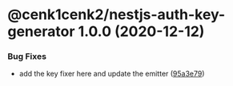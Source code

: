# @cenk1cenk2/nestjs-auth-key-generator 1.0.0 (2020-12-12)


### Bug Fixes

* add the key fixer here and update the emitter ([95a3e79](https://github.com/cenk1cenk2/nestjs-tools/commit/95a3e79517c2bd5c8051200a2834f6ca2ab2250e))
